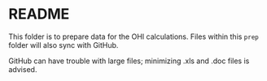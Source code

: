 # README

This folder is to prepare data for the OHI calculations. Files within this `prep` folder will also sync with GitHub. 

GitHub can have trouble with large files; minimizing .xls and .doc files is advised. 